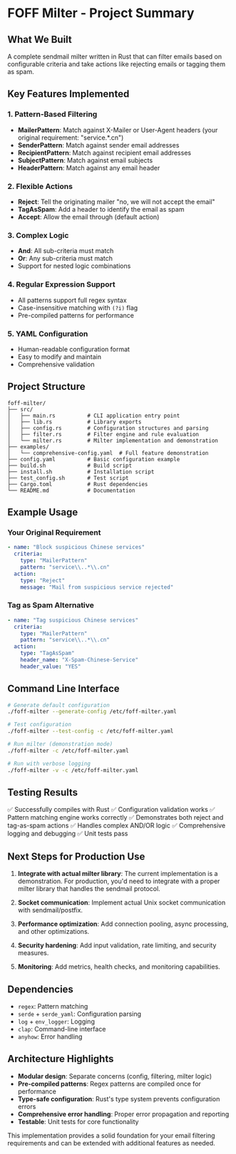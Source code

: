 # FOFF Milter - Project Summary

## What We Built

A complete sendmail milter written in Rust that can filter emails based on configurable criteria and take actions like rejecting emails or tagging them as spam.

## Key Features Implemented

### 1. Pattern-Based Filtering
- **MailerPattern**: Match against X-Mailer or User-Agent headers (your original requirement: "service.*.cn")
- **SenderPattern**: Match against sender email addresses
- **RecipientPattern**: Match against recipient email addresses
- **SubjectPattern**: Match against email subjects
- **HeaderPattern**: Match against any email header

### 2. Flexible Actions
- **Reject**: Tell the originating mailer "no, we will not accept the email"
- **TagAsSpam**: Add a header to identify the email as spam
- **Accept**: Allow the email through (default action)

### 3. Complex Logic
- **And**: All sub-criteria must match
- **Or**: Any sub-criteria must match
- Support for nested logic combinations

### 4. Regular Expression Support
- All patterns support full regex syntax
- Case-insensitive matching with `(?i)` flag
- Pre-compiled patterns for performance

### 5. YAML Configuration
- Human-readable configuration format
- Easy to modify and maintain
- Comprehensive validation

## Project Structure

```
foff-milter/
├── src/
│   ├── main.rs          # CLI application entry point
│   ├── lib.rs           # Library exports
│   ├── config.rs        # Configuration structures and parsing
│   ├── filter.rs        # Filter engine and rule evaluation
│   └── milter.rs        # Milter implementation and demonstration
├── examples/
│   └── comprehensive-config.yaml  # Full feature demonstration
├── config.yaml          # Basic configuration example
├── build.sh             # Build script
├── install.sh           # Installation script
├── test_config.sh       # Test script
├── Cargo.toml           # Rust dependencies
└── README.md            # Documentation
```

## Example Usage

### Your Original Requirement
```yaml
- name: "Block suspicious Chinese services"
  criteria:
    type: "MailerPattern"
    pattern: "service\\..*\\.cn"
  action:
    type: "Reject"
    message: "Mail from suspicious service rejected"
```

### Tag as Spam Alternative
```yaml
- name: "Tag suspicious Chinese services"
  criteria:
    type: "MailerPattern"
    pattern: "service\\..*\\.cn"
  action:
    type: "TagAsSpam"
    header_name: "X-Spam-Chinese-Service"
    header_value: "YES"
```

## Command Line Interface

```bash
# Generate default configuration
./foff-milter --generate-config /etc/foff-milter.yaml

# Test configuration
./foff-milter --test-config -c /etc/foff-milter.yaml

# Run milter (demonstration mode)
./foff-milter -c /etc/foff-milter.yaml

# Run with verbose logging
./foff-milter -v -c /etc/foff-milter.yaml
```

## Testing Results

✅ Successfully compiles with Rust
✅ Configuration validation works
✅ Pattern matching engine works correctly
✅ Demonstrates both reject and tag-as-spam actions
✅ Handles complex AND/OR logic
✅ Comprehensive logging and debugging
✅ Unit tests pass

## Next Steps for Production Use

1. **Integrate with actual milter library**: The current implementation is a demonstration. For production, you'd need to integrate with a proper milter library that handles the sendmail protocol.

2. **Socket communication**: Implement actual Unix socket communication with sendmail/postfix.

3. **Performance optimization**: Add connection pooling, async processing, and other optimizations.

4. **Security hardening**: Add input validation, rate limiting, and security measures.

5. **Monitoring**: Add metrics, health checks, and monitoring capabilities.

## Dependencies

- `regex`: Pattern matching
- `serde` + `serde_yaml`: Configuration parsing
- `log` + `env_logger`: Logging
- `clap`: Command-line interface
- `anyhow`: Error handling

## Architecture Highlights

- **Modular design**: Separate concerns (config, filtering, milter logic)
- **Pre-compiled patterns**: Regex patterns are compiled once for performance
- **Type-safe configuration**: Rust's type system prevents configuration errors
- **Comprehensive error handling**: Proper error propagation and reporting
- **Testable**: Unit tests for core functionality

This implementation provides a solid foundation for your email filtering requirements and can be extended with additional features as needed.
